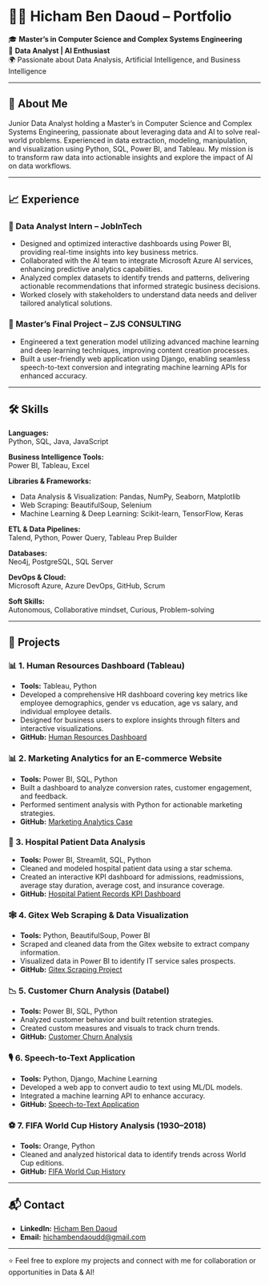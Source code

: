 # 👨‍💻 Hicham Ben Daoud – Portfolio

🎓 **Master’s in Computer Science and Complex Systems Engineering**  
💼 **Data Analyst | AI Enthusiast**  
🌍 Passionate about Data Analysis, Artificial Intelligence, and Business Intelligence

---

## 📌 About Me

Junior Data Analyst holding a Master’s in Computer Science and Complex Systems Engineering, passionate about leveraging data and AI to solve real-world problems. Experienced in data extraction, modeling, manipulation, and visualization using Python, SQL, Power BI, and Tableau. My mission is to transform raw data into actionable insights and explore the impact of AI on data workflows.

---

## 📈 Experience

### 💼 Data Analyst Intern – JobInTech
- Designed and optimized interactive dashboards using Power BI, providing real-time insights into key business metrics.
- Collaborated with the AI team to integrate Microsoft Azure AI services, enhancing predictive analytics capabilities.
- Analyzed complex datasets to identify trends and patterns, delivering actionable recommendations that informed strategic business decisions.
- Worked closely with stakeholders to understand data needs and deliver tailored analytical solutions.

### 💼 Master’s Final Project – ZJS CONSULTING
- Engineered a text generation model utilizing advanced machine learning and deep learning techniques, improving content creation processes.
- Built a user-friendly web application using Django, enabling seamless speech-to-text conversion and integrating machine learning APIs for enhanced accuracy.

---

## 🛠️ Skills

**Languages:**  
Python, SQL, Java, JavaScript

**Business Intelligence Tools:**  
Power BI, Tableau, Excel

**Libraries & Frameworks:**  
- Data Analysis & Visualization: Pandas, NumPy, Seaborn, Matplotlib  
- Web Scraping: BeautifulSoup, Selenium  
- Machine Learning & Deep Learning: Scikit-learn, TensorFlow, Keras

**ETL & Data Pipelines:**  
Talend, Python, Power Query, Tableau Prep Builder

**Databases:**  
Neo4j, PostgreSQL, SQL Server

**DevOps & Cloud:**  
Microsoft Azure, Azure DevOps, GitHub, Scrum

**Soft Skills:**  
Autonomous, Collaborative mindset, Curious, Problem-solving

---

## 🧠 Projects

### 📊 1. Human Resources Dashboard (Tableau)
- **Tools:** Tableau, Python  
- Developed a comprehensive HR dashboard covering key metrics like employee demographics, gender vs education, age vs salary, and individual employee details.
- Designed for business users to explore insights through filters and interactive visualizations.
- **GitHub:** [Human Resources Dashboard](https://github.com/hichambendaoud/tableau-hr-dashboard)

### 📊 2. Marketing Analytics for an E-commerce Website
- **Tools:** Power BI, SQL, Python  
- Built a dashboard to analyze conversion rates, customer engagement, and feedback.  
- Performed sentiment analysis with Python for actionable marketing strategies.  
- **GitHub:** [Marketing Analytics Case](https://github.com/hichambendaoud/Marketing-Analytics-Business)

### 🏥 3. Hospital Patient Data Analysis
- **Tools:** Power BI, Streamlit, SQL, Python  
- Cleaned and modeled hospital patient data using a star schema.  
- Created an interactive KPI dashboard for admissions, readmissions, average stay duration, average cost, and insurance coverage.  
- **GitHub:** [Hospital Patient Records KPI Dashboard](https://github.com/hichambendaoud/Patient-record)

### 🕸️ 4. Gitex Web Scraping & Data Visualization
- **Tools:** Python, BeautifulSoup, Power BI  
- Scraped and cleaned data from the Gitex website to extract company information.  
- Visualized data in Power BI to identify IT service sales prospects.  
- **GitHub:** [Gitex Scraping Project](https://github.com/hichambendaoud/Gitex-Scraping-Project)

### 📉 5. Customer Churn Analysis (Databel)
- **Tools:** Power BI, SQL, Python  
- Analyzed customer behavior and built retention strategies.  
- Created custom measures and visuals to track churn trends.  
- **GitHub:** [Customer Churn Analysis](https://github.com/hichambendaoud/Customer-Churn-Analysis-Databel)

### 🎙️ 6. Speech-to-Text Application
- **Tools:** Python, Django, Machine Learning  
- Developed a web app to convert audio to text using ML/DL models.  
- Integrated a machine learning API to enhance accuracy.  
- **GitHub:** [Speech-to-Text Application](https://github.com/hichambendaoud/Speech-to-Text-Application)

### ⚽ 7. FIFA World Cup History Analysis (1930–2018)
- **Tools:** Orange, Python  
- Cleaned and analyzed historical data to identify trends across World Cup editions.  
- **GitHub:** [FIFA World Cup History](https://github.com/hichambendaoud/FIFA_World_Cup_History)

---

## 📬 Contact

- **LinkedIn:** [Hicham Ben Daoud](https://www.linkedin.com/in/hicham-ben-daoud-a40a80240/)  
- **Email:** [hichambendaoudd@gmail.com](mailto:hichambendaoudd@gmail.com)

---

⭐ Feel free to explore my projects and connect with me for collaboration or opportunities in Data & AI!
